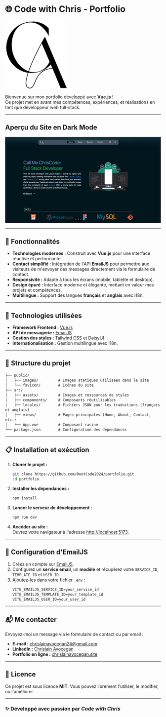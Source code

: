 
# 🌐 Code with Chris - Portfolio
![Logo du site](./src/assets/images/chrislain-light-logo.png)

Bienvenue sur mon portfolio développé avec **Vue.js** !  
Ce projet met en avant mes compétences, expériences, et réalisations en tant que développeur web full-stack.

---


## Aperçu du Site en Dark Mode 
![Description de l'image](./src/assets/images/preview_ca_website_dark.png)

---

## 🌟 Fonctionnalités

- **Technologies modernes :** Construit avec **Vue.js** pour une interface réactive et performante.  
- **Contact simplifié :** Intégration de l'API **EmailJS** pour permettre aux visiteurs de m'envoyer des messages directement via le formulaire de contact.  
- **Responsivité :** Adapté à tous les écrans (mobile, tablette et desktop).  
- **Design épuré :** Interface moderne et élégante, mettant en valeur mes projets et compétences.  
- **Multilingue :** Support des langues **français** et **anglais** avec i18n.

---

## 🚀 Technologies utilisées

- **Framework Frontend :** [Vue.js](https://vuejs.org/)  
- **API de messagerie :** [EmailJS](https://www.emailjs.com/)  
- **Gestion des styles :** [Tailwind CSS](https://tailwindcss.com/) et [DaisyUI](https://daisyui.com/)  
- **Internationalisation :** Gestion multilingue avec i18n.

---

## 📂 Structure du projet

```
├── public/
│   ├── images/         # Images statiques utilisées dans le site
│   └── favicon/        # Icônes du site
├── src/
│   ├── assets/         # Images et ressources de styles
│   ├── components/     # Composants réutilisables
│   ├── locales/        # Fichiers JSON pour les traductions (français et anglais)
│   ├── views/          # Pages principales (Home, About, Contact, etc.)
│   └── App.vue         # Composant racine
└── package.json        # Configuration des dépendances
```

---

## 📋 Installation et exécution

1. **Cloner le projet :**
   ```bash
   git clone https://github.com/RootCode2024/portfolio.git
   cd portfolio
   ```

2. **Installer les dépendances :**
   ```bash
   npm install
   ```

3. **Lancer le serveur de développement :**
   ```bash
   npm run dev
   ```

4. **Accéder au site :**  
   Ouvrez votre navigateur à l'adresse [http://localhost:5173](http://localhost:5173).

---

## 📨 Configuration d'EmailJS

1. Créez un compte sur [EmailJS](https://www.emailjs.com/).  
2. Configurez un **service email**, un **modèle** et récupérez votre `SERVICE_ID`, `TEMPLATE_ID` et `USER_ID`.  
3. Ajoutez-les dans votre fichier `.env` :
   ```env
   VITE_EMAILJS_SERVICE_ID=your_service_id
   VITE_EMAILJS_TEMPLATE_ID=your_template_id
   VITE_EMAILJS_USER_ID=your_user_id
   ```

---

## 📬 Me contacter

Envoyez-moi un message via le formulaire de contact ou par email :  
- **E-mail :** chrislainavocegan24@gmail.com  
- **LinkedIn :** [Chrislain Avocegan](https://www.linkedin.com/in/chrislain-avocegan-314273315)  
- **Portfolio en ligne :** [chrislainavocegan.site](https://chrislainavocegan.site)

---

## 📄 Licence

Ce projet est sous licence **MIT**. Vous pouvez librement l'utiliser, le modifier, ou l'améliorer.  

---

### ✨ Développé avec passion par *Code with Chris*  
